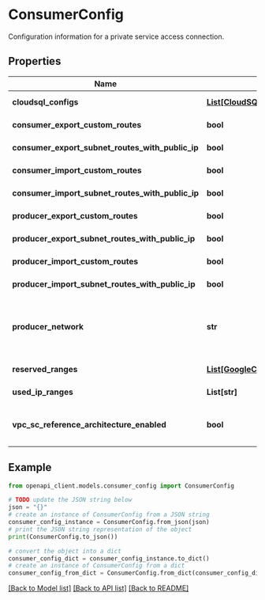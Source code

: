 # ConsumerConfig

Configuration information for a private service access connection.

## Properties

Name | Type | Description | Notes
------------ | ------------- | ------------- | -------------
**cloudsql_configs** | [**List[CloudSQLConfig]**](CloudSQLConfig.md) | Represents one or multiple Cloud SQL configurations. | [optional] 
**consumer_export_custom_routes** | **bool** | Export custom routes flag value for peering from consumer to producer. | [optional] 
**consumer_export_subnet_routes_with_public_ip** | **bool** | Export subnet routes with public ip flag value for peering from consumer to producer. | [optional] 
**consumer_import_custom_routes** | **bool** | Import custom routes flag value for peering from consumer to producer. | [optional] 
**consumer_import_subnet_routes_with_public_ip** | **bool** | Import subnet routes with public ip flag value for peering from consumer to producer. | [optional] 
**producer_export_custom_routes** | **bool** | Export custom routes flag value for peering from producer to consumer. | [optional] 
**producer_export_subnet_routes_with_public_ip** | **bool** | Export subnet routes with public ip flag value for peering from producer to consumer. | [optional] 
**producer_import_custom_routes** | **bool** | Import custom routes flag value for peering from producer to consumer. | [optional] 
**producer_import_subnet_routes_with_public_ip** | **bool** | Import subnet routes with public ip flag value for peering from producer to consumer. | [optional] 
**producer_network** | **str** | Output only. The VPC host network that is used to host managed service instances. In the format, projects/{project}/global/networks/{network} where {project} is the project number e.g. &#39;12345&#39; and {network} is the network name. | [optional] [readonly] 
**reserved_ranges** | [**List[GoogleCloudServicenetworkingV1ConsumerConfigReservedRange]**](GoogleCloudServicenetworkingV1ConsumerConfigReservedRange.md) | Output only. The reserved ranges associated with this private service access connection. | [optional] [readonly] 
**used_ip_ranges** | **List[str]** | Output only. The IP ranges already in use by consumer or producer | [optional] [readonly] 
**vpc_sc_reference_architecture_enabled** | **bool** | Output only. Indicates whether the VPC Service Controls reference architecture is configured for the producer VPC host network. | [optional] [readonly] 

## Example

```python
from openapi_client.models.consumer_config import ConsumerConfig

# TODO update the JSON string below
json = "{}"
# create an instance of ConsumerConfig from a JSON string
consumer_config_instance = ConsumerConfig.from_json(json)
# print the JSON string representation of the object
print(ConsumerConfig.to_json())

# convert the object into a dict
consumer_config_dict = consumer_config_instance.to_dict()
# create an instance of ConsumerConfig from a dict
consumer_config_from_dict = ConsumerConfig.from_dict(consumer_config_dict)
```
[[Back to Model list]](../README.md#documentation-for-models) [[Back to API list]](../README.md#documentation-for-api-endpoints) [[Back to README]](../README.md)


